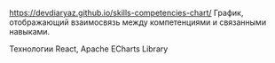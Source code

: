 https://devdiaryaz.github.io/skills-competencies-chart/ График, отображающий взаимосвязь между компетенциями и связанными навыками.

Технологии React, Apache ECharts Library